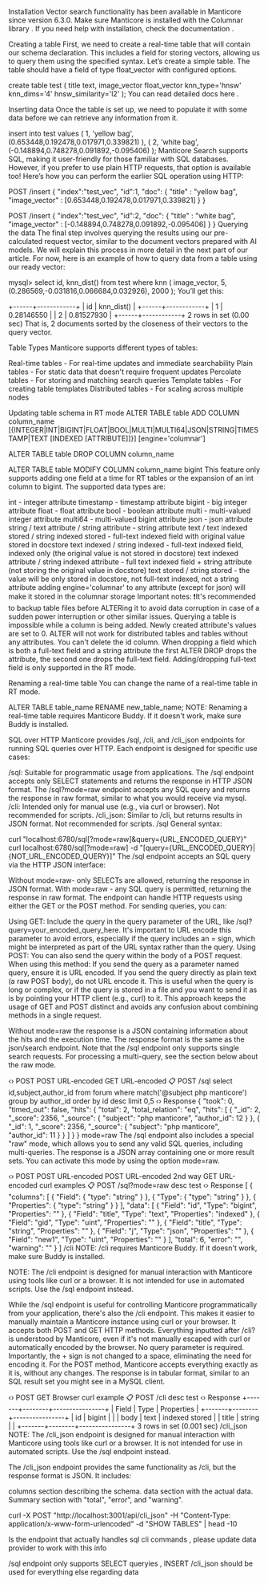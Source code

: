 Installation
Vector search functionality has been available in Manticore since version 6.3.0. Make sure Manticore is installed with the Columnar library . If you need help with installation, check the documentation .

Creating a table
First, we need to create a real-time table that will contain our schema declaration. This includes a field for storing vectors, allowing us to query them using the specified syntax. Let’s create a simple table. The table should have a field of type float_vector with configured options.

create table test ( title text, image_vector float_vector knn_type='hnsw' knn_dims='4' hnsw_similarity='l2' );
You can read detailed docs here .

Inserting data
Once the table is set up, we need to populate it with some data before we can retrieve any information from it.

insert into test values ( 1, 'yellow bag', (0.653448,0.192478,0.017971,0.339821) ), ( 2, 'white bag', (-0.148894,0.748278,0.091892,-0.095406) );
Manticore Search supports SQL, making it user-friendly for those familiar with SQL databases. However, if you prefer to use plain HTTP requests, that option is available too! Here’s how you can perform the earlier SQL operation using HTTP:

POST /insert
{
    "index":"test_vec",
    "id":1,
    "doc":  { "title" : "yellow bag", "image_vector" : [0.653448,0.192478,0.017971,0.339821] }
}

POST /insert
{
    "index":"test_vec",
    "id":2,
    "doc":  { "title" : "white bag", "image_vector" : [-0.148894,0.748278,0.091892,-0.095406] }
}
Querying the data
The final step involves querying the results using our pre-calculated request vector, similar to the document vectors prepared with AI models. We will explain this process in more detail in the next part of our article. For now, here is an example of how to query data from a table using our ready vector:

mysql> select id, knn_dist() from test where knn ( image_vector, 5, (0.286569,-0.031816,0.066684,0.032926), 2000 );
You’ll get this:

+------+------------+
| id   | knn_dist() |
+------+------------+
|    1 | 0.28146550 |
|    2 | 0.81527930 |
+------+------------+
2 rows in set (0.00 sec)
That is, 2 documents sorted by the closeness of their vectors to the query vector.


Table Types
Manticore supports different types of tables:

Real-time tables - For real-time updates and immediate searchability
Plain tables - For static data that doesn't require frequent updates
Percolate tables - For storing and matching search queries
Template tables - For creating table templates
Distributed tables - For scaling across multiple nodes


Updating table schema in RT mode
ALTER TABLE table ADD COLUMN column_name [{INTEGER|INT|BIGINT|FLOAT|BOOL|MULTI|MULTI64|JSON|STRING|TIMESTAMP|TEXT [INDEXED [ATTRIBUTE]]}] [engine='columnar']

ALTER TABLE table DROP COLUMN column_name

ALTER TABLE table MODIFY COLUMN column_name bigint
This feature only supports adding one field at a time for RT tables or the expansion of an int column to bigint. The supported data types are:

int - integer attribute
timestamp - timestamp attribute
bigint - big integer attribute
float - float attribute
bool - boolean attribute
multi - multi-valued integer attribute
multi64 - multi-valued bigint attribute
json - json attribute
string / text attribute / string attribute - string attribute
text / text indexed stored / string indexed stored - full-text indexed field with original value stored in docstore
text indexed / string indexed - full-text indexed field, indexed only (the original value is not stored in docstore)
text indexed attribute / string indexed attribute - full text indexed field + string attribute (not storing the original value in docstore)
text stored / string stored - the value will be only stored in docstore, not full-text indexed, not a string attribute
adding engine='columnar' to any attribute (except for json) will make it stored in the columnar storage
Important notes:
❗It's recommended to backup table files before ALTERing it to avoid data corruption in case of a sudden power interruption or other similar issues.
Querying a table is impossible while a column is being added.
Newly created attribute's values are set to 0.
ALTER will not work for distributed tables and tables without any attributes.
You can't delete the id column.
When dropping a field which is both a full-text field and a string attribute the first ALTER DROP drops the attribute, the second one drops the full-text field.
Adding/dropping full-text field is only supported in the RT mode.

Renaming a real-time table
You can change the name of a real-time table in RT mode.

ALTER TABLE table_name RENAME new_table_name; 
NOTE: Renaming a real-time table requires Manticore Buddy. If it doesn't work, make sure Buddy is installed.



SQL over HTTP
Manticore provides /sql, /cli, and /cli_json endpoints for running SQL queries over HTTP. Each endpoint is designed for specific use cases:

/sql: Suitable for programmatic usage from applications.
The /sql endpoint accepts only SELECT statements and returns the response in HTTP JSON format.
The /sql?mode=raw endpoint accepts any SQL query and returns the response in raw format, similar to what you would receive via mysql.
/cli: Intended only for manual use (e.g., via curl or browser). Not recommended for scripts.
/cli_json: Similar to /cli, but returns results in JSON format. Not recommended for scripts.
/sql
General syntax:

curl "localhost:6780/sql[?mode=raw]&query={URL_ENCODED_QUERY}"
curl localhost:6780/sql[?mode=raw] -d "[query={URL_ENCODED_QUERY}|{NOT_URL_ENCODED_QUERY}]"
The /sql endpoint accepts an SQL query via the HTTP JSON interface:

Without mode=raw- only SELECTs are allowed, returning the response in JSON format.
With mode=raw - any SQL query is permitted, returning the response in raw format.
The endpoint can handle HTTP requests using either the GET or the POST method. For sending queries, you can:

Using GET: Include the query in the query parameter of the URL, like /sql?query=your_encoded_query_here. It's important to URL encode this parameter to avoid errors, especially if the query includes an = sign, which might be interpreted as part of the URL syntax rather than the query.
Using POST: You can also send the query within the body of a POST request. When using this method:
If you send the query as a parameter named query, ensure it is URL encoded.
If you send the query directly as plain text (a raw POST body), do not URL encode it. This is useful when the query is long or complex, or if the query is stored in a file and you want to send it as is by pointing your HTTP client (e.g., curl) to it.
This approach keeps the usage of GET and POST distinct and avoids any confusion about combining methods in a single request.

Without mode=raw the response is a JSON containing information about the hits and the execution time. The response format is the same as the json/search endpoint. Note that the /sql endpoint only supports single search requests. For processing a multi-query, see the section below about the raw mode.

‹›
POST
POST URL-encoded
GET URL-encoded
📋
POST /sql
select id,subject,author_id  from forum where match('@subject php manticore') group by author_id order by id desc limit 0,5
‹›
Response
{
  "took": 0,
  "timed_out": false,
  "hits": {
    "total": 2,
    "total_relation": "eq",
    "hits": [
      {
        "_id": 2,
        "_score": 2356,
        "_source": {
          "subject": "php manticore",
          "author_id": 12
        }
      },
      {
        "_id": 1,
        "_score": 2356,
        "_source": {
          "subject": "php manticore",
          "author_id": 11
        }
      }
    ]
  }
}
mode=raw
The /sql endpoint also includes a special "raw" mode, which allows you to send any valid SQL queries, including multi-queries. The response is a JSON array containing one or more result sets. You can activate this mode by using the option mode=raw.

‹›
POST
POST URL-encoded
POST URL-encoded 2nd way
GET URL-encoded
curl examples
📋
POST /sql?mode=raw
desc test
‹›
Response
[
  {
    "columns": [
      {
        "Field": {
          "type": "string"
        }
      },
      {
        "Type": {
          "type": "string"
        }
      },
      {
        "Properties": {
          "type": "string"
        }
      }
    ],
    "data": [
      {
        "Field": "id",
        "Type": "bigint",
        "Properties": ""
      },
      {
        "Field": "title",
        "Type": "text",
        "Properties": "indexed"
      },
      {
        "Field": "gid",
        "Type": "uint",
        "Properties": ""
      },
      {
        "Field": "title",
        "Type": "string",
        "Properties": ""
      },
      {
        "Field": "j",
        "Type": "json",
        "Properties": ""
      },
      {
        "Field": "new1",
        "Type": "uint",
        "Properties": ""
      }
    ],
    "total": 6,
    "error": "",
    "warning": ""
  }
]
/cli
NOTE: /cli requires Manticore Buddy. If it doesn't work, make sure Buddy is installed.

NOTE: The /cli endpoint is designed for manual interaction with Manticore using tools like curl or a browser. It is not intended for use in automated scripts. Use the /sql endpoint instead.

While the /sql endpoint is useful for controlling Manticore programmatically from your application, there's also the /cli endpoint. This makes it easier to manually maintain a Manticore instance using curl or your browser. It accepts both POST and GET HTTP methods. Everything inputted after /cli? is understood by Manticore, even if it's not manually escaped with curl or automatically encoded by the browser. No query parameter is required. Importantly, the + sign is not changed to a space, eliminating the need for encoding it. For the POST method, Manticore accepts everything exactly as it is, without any changes. The response is in tabular format, similar to an SQL result set you might see in a MySQL client.

‹›
POST
GET
Browser
curl example
📋
POST /cli
desc test
‹›
Response
+-------+--------+----------------+
| Field | Type   | Properties     |
+-------+--------+----------------+
| id    | bigint |                |
| body  | text   | indexed stored |
| title | string |                |
+-------+--------+----------------+
3 rows in set (0.001 sec)
/cli_json
NOTE: The /cli_json endpoint is designed for manual interaction with Manticore using tools like curl or a browser. It is not intended for use in automated scripts. Use the /sql endpoint instead.

The /cli_json endpoint provides the same functionality as /cli, but the response format is JSON. It includes:

columns section describing the schema.
data section with the actual data.
Summary section with "total", "error", and "warning".


curl -X POST "http://localhost:3001/api/cli_json" -H "Content-Type: application/x-www-form-urlencoded" -d "SHOW TABLES" | head -10

Is the endpoint that actually handles sql cli commands , please update data provider to work with this info

/sql endpoint only supports SELECT queryies , INSERT
/cli_json should be used for everything else regarding data